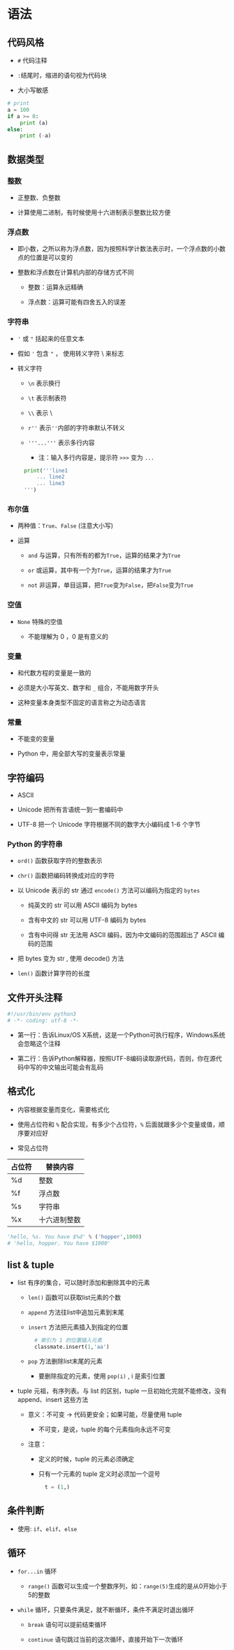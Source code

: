 # 语法

## 代码风格

- `#` 代码注释

- `:`结尾时，缩进的语句视为代码块

- 大小写敏感

```python
# print
a = 100
if a >= 0:
    print (a)
else:
    print (-a)
```

## 数据类型

### 整数

- 正整数、负整数

- 计算使用二进制，有时候使用十六进制表示整数比较方便

### 浮点数

- 即小数，之所以称为浮点数，因为按照科学计数法表示时，一个浮点数的小数点的位置是可以变的

- 整数和浮点数在计算机内部的存储方式不同

    - 整数：运算永远精确
    
    - 浮点数：运算可能有四舍五入的误差
    
### 字符串

- `'` 或 `"` 括起来的任意文本

- 假如 `'` 包含 `"` ， 使用转义字符 \ 来标志

- 转义字符

    - `\n` 表示换行
    
    - `\t` 表示制表符
    
    - `\\` 表示 \
    
    - `r''` 表示`''`内部的字符串默认不转义
    
    - `'''...'''` 表示多行内容
    
        - 注：输入多行内容是，提示符 `>>>` 变为 `...`
    
    ```python
      print('''line1
          ... line2
          ... line3
      ''')
    ```
### 布尔值

- 两种值：`True`、`False` (注意大小写)

- 运算

    - `and` 与运算，只有所有的都为`True`，运算的结果才为`True`
    
    - `or` 或运算，其中有一个为`True`，运算的结果才为`True`
    
    - `not` 非运算，单目运算，把`True`变为`False`，把`False`变为`True`
    
### 空值

- `None` 特殊的空值

    - 不能理解为 0 ，0 是有意义的
    
### 变量

- 和代数方程的变量是一致的

- 必须是大小写英文、数字和 `_` 组合，不能用数字开头

- 这种变量本身类型不固定的语言称之为动态语言

### 常量

- 不能变的变量

- Python 中，用全部大写的变量表示常量

## 字符编码

- ASCII 

- Unicode 把所有言语统一到一套编码中

- UTF-8 把一个 Unicode 字符根据不同的数字大小编码成 1-6 个字节

### Python 的字符串

- `ord()` 函数获取字符的整数表示

- `chr()` 函数把编码转换成对应的字符

- 以 Unicode 表示的 str 通过 `encode()` 方法可以编码为指定的 `bytes`

  - 纯英文的 str 可以用 ASCII 编码为 bytes
  
  - 含有中文的 str 可以用 UTF-8 编码为 bytes
  
  - 含有中问得 str 无法用 ASCII 编码，因为中文编码的范围超出了 ASCII 编码的范围
  
- 把 bytes 变为 str , 使用 decode() 方法

- `len()` 函数计算字符的长度


## 文件开头注释

```python
#!/usr/bin/env python3
# -*- coding: utf-8 -*-
```

- 第一行：告诉Linux/OS X系统，这是一个Python可执行程序，Windows系统会忽略这个注释

- 第二行：告诉Python解释器，按照UTF-8编码读取源代码，否则，你在源代码中写的中文输出可能会有乱码

## 格式化

- 内容根据变量而变化，需要格式化

- 使用占位符和 `%` 配合实现，有多少个占位符，`%` 后面就跟多少个变量或值，顺序要对应好

- 常见占位符

|占位符|替换内容|
|---|---|
|%d|整数|
|%f|浮点数|
|%s|字符串|
|%x|十六进制整数|

```python
'hello, %s. You have $%d' % ('hopper',1000)
# 'hello, hopper. You have $1000'
```

## list & tuple

- list 有序的集合，可以随时添加和删除其中的元素

    - `len()` 函数可以获取list元素的个数
    
    - `append` 方法往list中追加元素到末尾
    
    - `insert` 方法把元素插入到指定的位置
    
        ```python
          # 索引为 1 的位置插入元素
          classmate.insert(1,'aa')
        ```
        
    - `pop` 方法删除list末尾的元素
    
        - 要删除指定的元素，使用 `pop(i)` , i 是索引位置
        
- tuple 元祖，有序列表。与 list 的区别，tuple 一旦初始化完就不能修改，没有 append、insert 这些方法

    - 意义：不可变 -> 代码更安全；如果可能，尽量使用 tuple
    
        - 不可变，是说，tuple 的每个元素指向永远不可变
    
    - 注意：
        
        - 定义的时候，tuple 的元素必须确定
        
        - 只有一个元素的 tuple 定义时必须加一个逗号
        
            ```python
              t = (1,)
            ```
## 条件判断

- 使用: `if`、`elif`、`else` 

## 循环

- `for...in` 循环

    - `range()` 函数可以生成一个整数序列，如：`range(5)`生成的是从0开始小于5的整数
    
- `while` 循环，只要条件满足，就不断循环，条件不满足时退出循环

    - `break` 语句可以提前结束循环
    
    - `continue` 语句跳过当前的这次循环，直接开始下一次循环